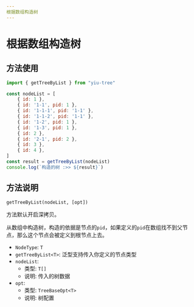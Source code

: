 ```yaml
---
根据数组构造树
---
```


# 根据数组构造树

## 方法使用

```js
import { getTreeByList } from "yiu-tree"

const nodeList = [
    { id: 1 },
    { id: '1-1', pid: 1 },
    { id: '1-1-1', pid: '1-1' },
    { id: '1-1-2', pid: '1-1' },
    { id: '1-2', pid: 1 },
    { id: '1-3', pid: 1 },
    { id: 2 },
    { id: '2-1', pid: 2 },
    { id: 3 },
    { id: 4 },
]
const result = getTreeByList(nodeList)
console.log(`构造的树 :>> ${result}`)
```

## 方法说明

```txt
getTreeByList(nodeList, [opt])
```

方法默认开启深拷贝。

从数组中构造树，构造的依据是节点的`pid`，如果定义的`pid`在数组找不到父节点，那么这个节点会被定义到根节点上去。

- `NodeType`: `T`
- `getTreeByList<T>`: 泛型支持传入你定义的节点类型
- `nodeList`:
  - 类型: `T[]`
  - 说明: 传入的树数据
- `opt`:
  - 类型: `TreeBaseOpt<T>`
  - 说明: 树配置
